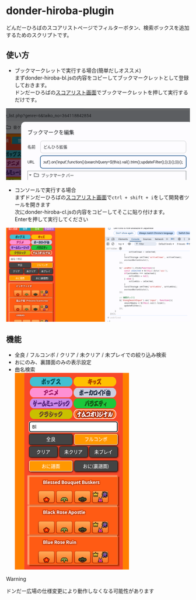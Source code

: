 # donder-hiroba-plugin
どんだーひろばのスコアリストページでフィルターボタン、検索ボックスを追加するためのスクリプトです。  

## 使い方
- ブックマークレットで実行する場合(簡単だしオススメ)  
まずdonder-hiroba-bl.jsの内容をコピーしてブックマークレットとして登録しておきます。  
ドンだーひろばの[スコアリスト画面](https://donderhiroba.jp/score_list.php)でブックマークレットを押して実行するだけです。  
  
![bl](./image/bl.png)  
- コンソールで実行する場合  
まずドンだーひろばの[スコアリスト画面](https://donderhiroba.jp/score_list.php)で`ctrl + shift + i`をして開発者ツールを開きます  
次にdonder-hiroba-cl.jsの内容をコピーしてそこに貼り付けます。  
Enterを押して実行してください  
  
![cl](./image/cl.png)

## 機能
- 全良 / フルコンボ / クリア / 未クリア / 未プレイでの絞り込み検索  
- おにのみ、裏譜面のみの表示設定  
- 曲名検索  
![use](./image/use.png)

> [!WARNING]
> ドンだー広場の仕様変更により動作しなくなる可能性があります